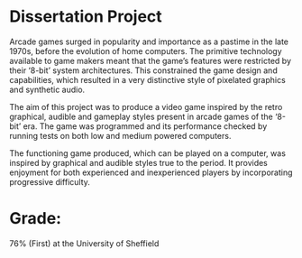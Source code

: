 # Dissertation Project
Arcade games surged in popularity and importance as a pastime in the late 1970s, before the evolution
of home computers. The primitive technology available to game makers meant that the game’s
features were restricted by their ‘8-bit’ system architectures. This constrained the game design and
capabilities, which resulted in a very distinctive style of pixelated graphics and synthetic audio.

The aim of this project was to produce a video game inspired by the retro graphical, audible and
gameplay styles present in arcade games of the ‘8-bit’ era. The game was programmed and its
performance checked by running tests on both low and medium powered computers.

The functioning game produced, which can be played on a computer, was inspired by graphical and
audible styles true to the period. It provides enjoyment for both experienced and inexperienced
players by incorporating progressive difficulty.

# Grade:
76% (First) at the University of Sheffield
